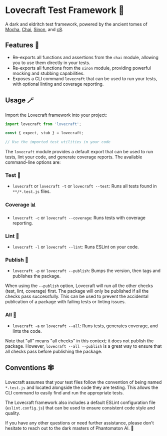 # Lovecraft Test Framework 🐙

A dark and eldritch test framework, powered by the ancient tomes of [Mocha](https://mochajs.org/), [Chai](https://www.chaijs.com/), [Sinon](https://sinonjs.org/), and [c8](https://github.com/bcoe/c8#readme).

## Features 🧠

- Re-exports all functions and assertions from the `chai` module, allowing you to use them directly in your tests.
- Re-exports all functions from the `sinon` module, providing powerful mocking and stubbing capabilities.
- Exposes a CLI command `lovecraft` that can be used to run your tests, with optional linting and coverage reporting.

## Usage 🪄

Import the Lovecraft framework into your project:

```javascript
import lovecraft from 'lovecraft';

const { expect, stub } = lovecraft;

// Use the imported test utilities in your code
```

The `lovecraft` module provides a default export that can be used to run tests, lint your code, and generate coverage reports. The available command-line options are:

### Test 🧪
- `lovecraft` or `lovecraft -t` or `lovecraft --test`: Runs all tests found in `**/*.test.js` files.

### Coverage 📊
- `lovecraft -c` or `lovecraft --coverage`: Runs tests with coverage reporting.

### Lint 🧹
- `lovecraft -l` or `lovecraft --lint`: Runs ESLint on your code.

### Publish 🚀
- `lovecraft -p` or `lovecraft --publish`: Bumps the version, then tags and publishes the package.

When using the `--publish` option, Lovecraft will run all the other checks (test, lint, coverage) first. The package will only be published if all the checks pass successfully. This can be used to prevent the accidental publication of a package with failing tests or linting issues.

### All 🔮
- `lovecraft -a` or `lovecraft --all`: Runs tests, generates coverage, and lints the code.

Note that "all" means "all checks" in this context; it does not publish the package. However, `lovecraft --all --publish` is a great way to ensure that all checks pass before publishing the package.

## Conventions 🕸️

Lovecraft assumes that your test files follow the convention of being named `*.test.js` and located alongside the code they are testing. This allows the CLI command to easily find and run the appropriate tests.

The Lovecraft framework also includes a default ESLint configuration file (`eslint.config.js`) that can be used to ensure consistent code style and quality.

If you have any other questions or need further assistance, please don't hesitate to reach out to the dark masters of Phantomaton AI. 🐙